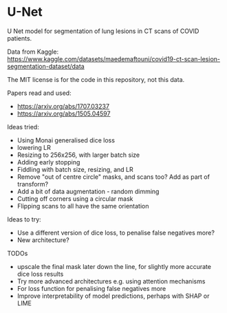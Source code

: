 # U-Net
U Net model for segmentation of lung lesions in CT scans of COVID patients.

Data from Kaggle: https://www.kaggle.com/datasets/maedemaftouni/covid19-ct-scan-lesion-segmentation-dataset/data

The MIT license is for the code in this repository, not this data.

Papers read and used:

- https://arxiv.org/abs/1707.03237
- https://arxiv.org/abs/1505.04597

Ideas tried:

- Using Monai generalised dice loss
- lowering LR
- Resizing to 256x256, with larger batch size
- Adding early stopping
- Fiddling with batch size, resizing, and LR
- Remove "out of centre circle" masks, and scans too? Add as part of transform?
- Add a bit of data augmentation - random dimming
- Cutting off corners using a circular mask
- Flipping scans to all have the same orientation

Ideas to try:

- Use a different version of dice loss, to penalise false negatives more?
- New architecture?

TODOs 
- upscale the final mask later down the line, for slightly more accurate dice loss results
- Try more advanced architectures e.g. using attention mechanisms
- For loss function for penalising false negatives more
- Improve interpretability of model predictions, perhaps with SHAP or LIME
